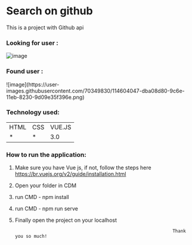 <h1>Search on github </h1>

This is a project with Github api
  
<h3>Looking for user :</h3> 

![image](https://user-images.githubusercontent.com/70349830/114604159-f83cc580-9c6e-11eb-89c7-e4dc6ef07148.png)    

<h3>Found user :</h3> 
![image](https://user-images.githubusercontent.com/70349830/114604047-dba08d80-9c6e-11eb-8230-9d09e35f396e.png)


<h3>Technology used:</h3>
<table>
  <tr>
    <td>HTML</td>
    <td>CSS</td>
    <td>VUE.JS</td>
  </tr>
   <tr>
    <td>*</td>
    <td>*</td>
    <td>3.0</td>
  </tr>
  
  
</table>

<h3>How to run the application:</h3>

1) Make sure you have Vue js, if not, follow the steps here https://br.vuejs.org/v2/guide/installation.html
2) Open your folder in CDM
3) run CMD - npm install
4) run CMD - npm run serve
5) Finally open the project on your localhost



                                                                  Thank you so much!
